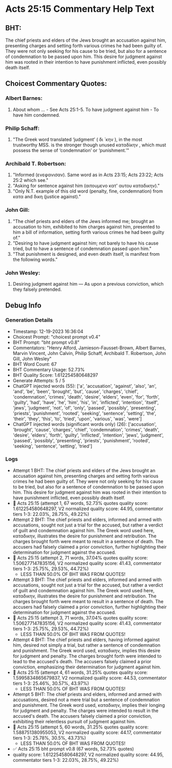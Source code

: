# Acts 25:15 Commentary Help Text

## BHT:
The chief priests and elders of the Jews brought an accusation against him, presenting charges and setting forth various crimes he had been guilty of. They were not only seeking for his cause to be tried, but also for a sentence of condemnation to be passed upon him. This desire for judgment against him was rooted in their intention to have punishment inflicted, even possibly death itself.

## Choicest Commentary Quotes:
### Albert Barnes:
1. About whom ... - See Acts 25:1-5.
To have judgment against him - To have him condemned.


### Philip Schaff:
1. "The Greek word translated ‘judgment’ ( δι ́ κην ), in the most trustworthy MSS. is the stronger though unused καταδίκην , which must possess the sense of ‘condemnation’ or ‘punishment.’"

### Archibald T. Robertson:
1. "Informed (ενεφανισαν). Same word as in Acts 23:15; Acts 23:22; Acts 25:2 which see."
2. "Asking for sentence against him (αιτουμενο κατ' αυτου καταδικην)."
3. "Only N.T. example of this old word (penalty, fine, condemnation) from κατα and δικη (justice against)."

### John Gill:
1. "The chief priests and elders of the Jews informed me; brought an accusation to him, exhibited to him charges against him, presented to him a bill of information, setting forth various crimes he had been guilty of." 
2. "Desiring to have judgment against him; not barely to have his cause tried, but to have a sentence of condemnation passed upon him."
3. "That punishment is designed, and even death itself, is manifest from the following words."

### John Wesley:
1. Desiring judgment against him — As upon a previous conviction, which they falsely pretended.



## Debug Info
### Generation Details
- Timestamp: 12-19-2023 16:36:04
- Choicest Prompt: "choicest prompt v0.4"
- BHT Prompt: "bht prompt v0.8"
- Commentators: "Henry Alford, Jamieson-Fausset-Brown, Albert Barnes, Marvin Vincent, John Calvin, Philip Schaff, Archibald T. Robertson, John Gill, John Wesley"
- BHT Word Count: 67
- BHT Commentary Usage: 52.73%
- BHT Quality Score: 1.612254580648297
- Generate Attempts: 5 / 5
- ChatGPT injected words (55):
	['a', 'accusation', 'against', 'also', 'an', 'and', 'be', 'been', 'brought', 'but', 'cause', 'charges', 'chief', 'condemnation', 'crimes', 'death', 'desire', 'elders', 'even', 'for', 'forth', 'guilty', 'had', 'have', 'he', 'him', 'his', 'in', 'inflicted', 'intention', 'itself', 'jews', 'judgment', 'not', 'of', 'only', 'passed', 'possibly', 'presenting', 'priests', 'punishment', 'rooted', 'seeking', 'sentence', 'setting', 'the', 'their', 'they', 'this', 'to', 'tried', 'upon', 'various', 'was', 'were']
- ChatGPT injected words (significant words only) (26):
	['accusation', 'brought', 'cause', 'charges', 'chief', 'condemnation', 'crimes', 'death', 'desire', 'elders', 'forth', 'guilty', 'inflicted', 'intention', 'jews', 'judgment', 'passed', 'possibly', 'presenting', 'priests', 'punishment', 'rooted', 'seeking', 'sentence', 'setting', 'tried']

### Logs
- Attempt 1 BHT: The chief priests and elders of the Jews brought an accusation against him, presenting charges and setting forth various crimes he had been guilty of. They were not only seeking for his cause to be tried, but also for a sentence of condemnation to be passed upon him. This desire for judgment against him was rooted in their intention to have punishment inflicted, even possibly death itself.
- 🔄 Acts 25:15 (attempt 1, 67 words, 52.73% quotes quality score: 1.612254580648297, V2 normalized quality score: 44.95, commentator tiers 1-3: 22.03%, 28.75%, 49.22%)
- Attempt 2 BHT: The chief priests and elders, informed and armed with accusations, sought not just a trial for the accused, but rather a verdict of guilt and condemnation against him. The Greek word used here, καταδικην, illustrates the desire for punishment and retribution. The charges brought forth were meant to result in a sentence of death. The accusers had falsely claimed a prior conviction, further highlighting their determination for judgment against the accused.
- 🔄 Acts 25:15 (attempt 2, 71 words, 37.04% quotes quality score: 1.506277147835156, V2 normalized quality score: 41.43, commentator tiers 1-3: 25.75%, 29.53%, 44.72%) 
	- LESS THAN 50.0% OF BHT WAS FROM QUOTES!
- Attempt 3 BHT: The chief priests and elders, informed and armed with accusations, sought not just a trial for the accused, but rather a verdict of guilt and condemnation against him. The Greek word used here, καταδικην, illustrates the desire for punishment and retribution. The charges brought forth were meant to result in a sentence of death. The accusers had falsely claimed a prior conviction, further highlighting their determination for judgment against the accused.
- 🔄 Acts 25:15 (attempt 3, 71 words, 37.04% quotes quality score: 1.506277147835156, V2 normalized quality score: 41.43, commentator tiers 1-3: 25.75%, 29.53%, 44.72%) 
	- LESS THAN 50.0% OF BHT WAS FROM QUOTES!
- Attempt 4 BHT: The chief priests and elders, having informed against him, desired not simply a trial, but rather a sentence of condemnation and punishment. The Greek word used, καταδικην, implies this desire for judgment and penalty. The charges brought forth were intended to lead to the accused's death. The accusers falsely claimed a prior conviction, emphasizing their determination for judgment against him.
- 🔄 Acts 25:15 (attempt 4, 61 words, 31.25% quotes quality score: 1.5995834865679837, V2 normalized quality score: 44.53, commentator tiers 1-3: 25.46%, 30.57%, 43.97%) 
	- LESS THAN 50.0% OF BHT WAS FROM QUOTES!
- Attempt 5 BHT: The chief priests and elders, informed and armed with accusations, desired not a mere trial but a sentence of condemnation and punishment. The Greek word used, καταδικην, implies their longing for judgment and penalty. The charges were intended to result in the accused's death. The accusers falsely claimed a prior conviction, exhibiting their relentless pursuit of judgment against him.
- 🔄 Acts 25:15 (attempt 5, 60 words, 31.25% quotes quality score: 1.588751380955053, V2 normalized quality score: 44.17, commentator tiers 1-3: 25.78%, 30.5%, 43.73%) 
	- LESS THAN 50.0% OF BHT WAS FROM QUOTES!
- ✅ Acts 25:15 bht prompt v0.8 (67 words, 52.73% quotes)
- quality score: 1.612254580648297, V2 normalized quality score: 44.95, commentator tiers 1-3: 22.03%, 28.75%, 49.22%)